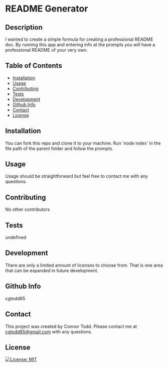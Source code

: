 # README Generator


  ## Description
  I wanted to create a simple formula for creating a professional README doc. By running this app and entering info at the prompts you will have a professional README of your very own.

  ## Table of Contents

  - [Installation](#installation)
  - [Usage](#usage)
  - [Contributing](#contributing)
  - [Tests](#tests)
  - [Development](#Development)
  - [Github Info](#github)
  - [Contact](#contact)
  - [License](#license)

  ## Installation
  You can fork this repo and clone it to your machine. Run 'node index' in the file path of the parent folder and follow the prompts.

  ## Usage
  Usage should be straightforward but feel free to contact me with any questions.
  
  ## Contributing
  No other contributors

  ## Tests
  undefined

  ## Development
  There are only a limited amount of licenses to choose from. That is one area that can be expanded in future development.

  ## Github Info
  cgtodd85

  ## Contact
  This project was created by Connor Todd.
  Please contact me at cgtodd85@gmail.com with any questions.

  ## License
  [![License: MIT](https://img.shields.io/badge/License-MIT-yellow.svg)](https://opensource.org/licenses/MIT)
